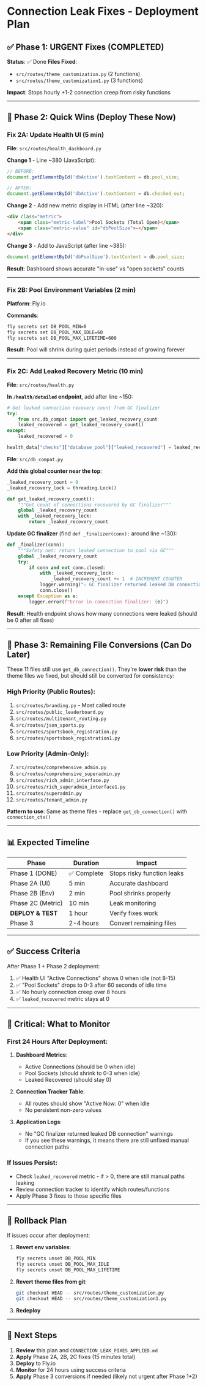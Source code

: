 # Connection Leak Fixes - Deployment Plan

## ✅ **Phase 1: URGENT Fixes (COMPLETED)**
**Status**: ✅ Done
**Files Fixed**: 
- `src/routes/theme_customization.py` (2 functions)
- `src/routes/theme_customization1.py` (3 functions)

**Impact**: Stops hourly +1-2 connection creep from risky functions

---

## 🚀 **Phase 2: Quick Wins (Deploy These Now)**

### Fix 2A: Update Health UI (5 min)
**File**: `src/routes/health_dashboard.py`

**Change 1** - Line ~380 (JavaScript):
```javascript
// BEFORE:
document.getElementById('dbActive').textContent = db.pool_size;

// AFTER:
document.getElementById('dbActive').textContent = db.checked_out;
```

**Change 2** - Add new metric display in HTML (after line ~320):
```html
<div class="metric">
    <span class="metric-label">Pool Sockets (Total Open)</span>
    <span class="metric-value" id="dbPoolSize">-</span>
</div>
```

**Change 3** - Add to JavaScript (after line ~385):
```javascript
document.getElementById('dbPoolSize').textContent = db.pool_size;
```

**Result**: Dashboard shows accurate "in-use" vs "open sockets" counts

---

### Fix 2B: Pool Environment Variables (2 min)
**Platform**: Fly.io

**Commands**:
```bash
fly secrets set DB_POOL_MIN=0
fly secrets set DB_POOL_MAX_IDLE=60
fly secrets set DB_POOL_MAX_LIFETIME=600
```

**Result**: Pool will shrink during quiet periods instead of growing forever

---

### Fix 2C: Add Leaked Recovery Metric (10 min)
**File**: `src/routes/health.py`

**In `/health/detailed` endpoint**, add after line ~150:
```python
# Get leaked connection recovery count from GC finalizer
try:
    from src.db_compat import get_leaked_recovery_count
    leaked_recovered = get_leaked_recovery_count()
except:
    leaked_recovered = 0

health_data["checks"]["database_pool"]["leaked_recovered"] = leaked_recovered
```

**File**: `src/db_compat.py`

**Add this global counter near the top**:
```python
_leaked_recovery_count = 0
_leaked_recovery_lock = threading.Lock()

def get_leaked_recovery_count():
    """Get count of connections recovered by GC finalizer"""
    global _leaked_recovery_count
    with _leaked_recovery_lock:
        return _leaked_recovery_count
```

**Update GC finalizer** (find `def _finalizer(conn):` around line ~130):
```python
def _finalizer(conn):
    """Safety net: return leaked connection to pool via GC"""
    global _leaked_recovery_count
    try:
        if conn and not conn.closed:
            with _leaked_recovery_lock:
                _leaked_recovery_count += 1  # INCREMENT COUNTER
            logger.warning("⚠️ GC finalizer returned leaked DB connection to pool (count: %d)", _leaked_recovery_count)
            conn.close()
    except Exception as e:
        logger.error(f"Error in connection finalizer: {e}")
```

**Result**: Health endpoint shows how many connections were leaked (should be 0 after all fixes)

---

## 🔧 **Phase 3: Remaining File Conversions (Can Do Later)**

These 11 files still use `get_db_connection()`. They're **lower risk** than the theme files we fixed, but should still be converted for consistency:

### High Priority (Public Routes):
1. `src/routes/branding.py` - Most called route
2. `src/routes/public_leaderboard.py`
3. `src/routes/multitenant_routing.py`
4. `src/routes/json_sports.py`
5. `src/routes/sportsbook_registration.py`
6. `src/routes/sportsbook_registration1.py`

### Low Priority (Admin-Only):
7. `src/routes/comprehensive_admin.py`
8. `src/routes/comprehensive_superadmin.py`
9. `src/routes/rich_admin_interface.py`
10. `src/routes/rich_superadmin_interface1.py`
11. `src/routes/superadmin.py`
12. `src/routes/tenant_admin.py`

**Pattern to use**: Same as theme files - replace `get_db_connection()` with `connection_ctx()`

---

## 📊 **Expected Timeline**

| Phase | Duration | Impact |
|-------|----------|--------|
| Phase 1 (DONE) | ✅ Complete | Stops risky function leaks |
| Phase 2A (UI) | 5 min | Accurate dashboard |
| Phase 2B (Env) | 2 min | Pool shrinks properly |
| Phase 2C (Metric) | 10 min | Leak monitoring |
| **DEPLOY & TEST** | 1 hour | Verify fixes work |
| Phase 3 | 2-4 hours | Convert remaining files |

---

## ✅ **Success Criteria**

After Phase 1 + Phase 2 deployment:
1. ✅ Health UI "Active Connections" shows 0 when idle (not 8-15)
2. ✅ "Pool Sockets" drops to 0-3 after 60 seconds of idle time
3. ✅ No hourly connection creep over 8 hours
4. ✅ `leaked_recovered` metric stays at 0

---

## 🚨 **Critical: What to Monitor**

### First 24 Hours After Deployment:
1. **Dashboard Metrics**:
   - Active Connections (should be 0 when idle)
   - Pool Sockets (should shrink to 0-3 when idle)
   - Leaked Recovered (should stay 0)

2. **Connection Tracker Table**:
   - All routes should show "Active Now: 0" when idle
   - No persistent non-zero values

3. **Application Logs**:
   - No "GC finalizer returned leaked DB connection" warnings
   - If you see these warnings, it means there are still unfixed manual connection paths

### If Issues Persist:
- Check `leaked_recovered` metric - if > 0, there are still manual paths leaking
- Review connection tracker to identify which routes/functions
- Apply Phase 3 fixes to those specific files

---

## 📝 **Rollback Plan**

If issues occur after deployment:

1. **Revert env variables**:
   ```bash
   fly secrets unset DB_POOL_MIN
   fly secrets unset DB_POOL_MAX_IDLE
   fly secrets unset DB_POOL_MAX_LIFETIME
   ```

2. **Revert theme files from git**:
   ```bash
   git checkout HEAD -- src/routes/theme_customization.py
   git checkout HEAD -- src/routes/theme_customization1.py
   ```

3. **Redeploy**

---

## 🎯 **Next Steps**

1. **Review** this plan and `CONNECTION_LEAK_FIXES_APPLIED.md`
2. **Apply** Phase 2A, 2B, 2C fixes (15 minutes total)
3. **Deploy** to Fly.io
4. **Monitor** for 24 hours using success criteria
5. **Apply** Phase 3 conversions if needed (likely not urgent after Phase 1+2)


